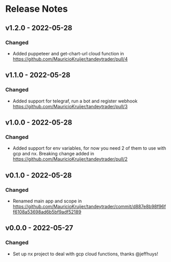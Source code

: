 # Release Notes

## v1.2.0 - 2022-05-28

### Changed

- Added puppeteer and get-chart-url cloud function in https://github.com/MauricioKruijer/tandeytrader/pull/4

## v1.1.0 - 2022-05-28

### Changed

- Added support for telegraf, run a bot and register webhook https://github.com/MauricioKruijer/tandeytrader/pull/3

## v1.0.0 - 2022-05-28

### Changed

- Added support for env variables, for now you need 2 of them to use with gcp and nx. Breaking change added in https://github.com/MauricioKruijer/tandeytrader/pull/2

## v0.1.0 - 2022-05-28

### Changed

- Renamed main app and scope in https://github.com/MauricioKruijer/tandeytrader/commit/d887e8b98f96ff6108a53698ad6b5bf9adf52189

## v0.0.0 - 2022-05-27

### Changed

- Set up nx project to deal with gcp cloud functions, thanks @jeffhuys!
